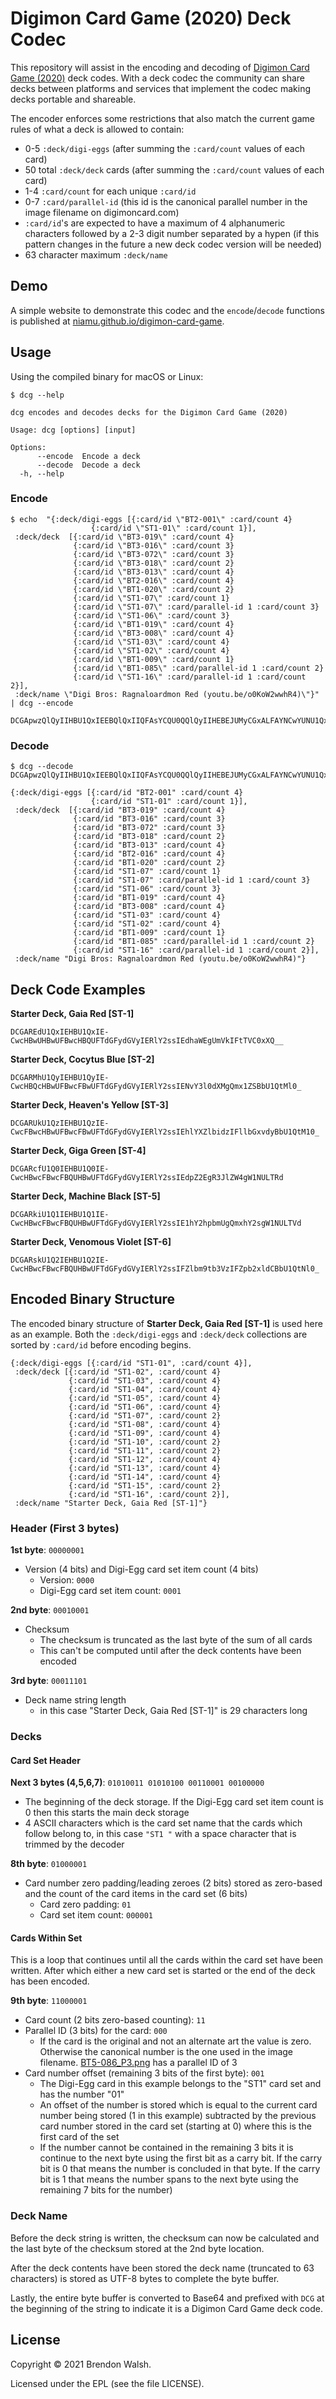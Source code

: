 # Digimon Card Game (2020) Deck Codec

This repository will assist in the encoding and decoding of [Digimon Card Game (2020)](https://world.digimoncard.com) deck codes. With a deck codec the community can share decks between platforms and services that implement the codec making decks portable and shareable.

The encoder enforces some restrictions that also match the current game rules of what a deck is allowed to contain:

- 0-5 `:deck/digi-eggs` (after summing the `:card/count` values of each card)
- 50 total `:deck/deck` cards (after summing the `:card/count` values of each card)
- 1-4 `:card/count` for each unique `:card/id`
- 0-7 `:card/parallel-id` (this id is the canonical parallel number in the image filename on digimoncard.com)
- `:card/id`'s are expected to have a maximum of 4 alphanumeric characters followed by a 2-3 digit number separated by a hypen (if this pattern changes in the future a new deck codec version will be needed)
- 63 character maximum `:deck/name`

## Demo

A simple website to demonstrate this codec and the `encode`/`decode` functions is published at [niamu.github.io/digimon-card-game](https://niamu.github.io/digimon-card-game/).

## Usage

Using the compiled binary for macOS or Linux:

```
$ dcg --help

dcg encodes and decodes decks for the Digimon Card Game (2020)

Usage: dcg [options] [input]

Options:
      --encode  Encode a deck
      --decode  Decode a deck
  -h, --help
```


### Encode

```
$ echo  "{:deck/digi-eggs [{:card/id \"BT2-001\" :card/count 4}
                  {:card/id \"ST1-01\" :card/count 1}],
 :deck/deck  [{:card/id \"BT3-019\" :card/count 4}
              {:card/id \"BT3-016\" :card/count 3}
              {:card/id \"BT3-072\" :card/count 3}
              {:card/id \"BT3-018\" :card/count 2}
              {:card/id \"BT3-013\" :card/count 4}
              {:card/id \"BT2-016\" :card/count 4}
              {:card/id \"BT1-020\" :card/count 2}
              {:card/id \"ST1-07\" :card/count 1}
              {:card/id \"ST1-07\" :card/parallel-id 1 :card/count 3}
              {:card/id \"ST1-06\" :card/count 3}
              {:card/id \"BT1-019\" :card/count 4}
              {:card/id \"BT3-008\" :card/count 4}
              {:card/id \"ST1-03\" :card/count 4}
              {:card/id \"ST1-02\" :card/count 4}
              {:card/id \"BT1-009\" :card/count 1}
              {:card/id \"BT1-085\" :card/parallel-id 1 :card/count 2}
              {:card/id \"ST1-16\" :card/parallel-id 1 :card/count 2}],
 :deck/name \"Digi Bros: Ragnaloardmon Red (youtu.be/o0KoW2wwhR4)\"}" | dcg --encode

DCGApwzQlQyIIHBU1QxIEEBQlQxIIQFAsYCQU0QQlQyIIHEBEJUMyCGxALFAYNCwYUNU1QxIEbCwYMBiE0CRGlnaSBCcm9zOiBSYWduYWxvYXJkbW9uIFJlZCAoeW91dHUuYmUvbzBLb1cyd3doUjQp
```


### Decode

```
$ dcg --decode DCGApwzQlQyIIHBU1QxIEEBQlQxIIQFAsYCQU0QQlQyIIHEBEJUMyCGxALFAYNCwYUNU1QxIEbCwYMBiE0CRGlnaSBCcm9zOiBSYWduYWxvYXJkbW9uIFJlZCAoeW91dHUuYmUvbzBLb1cyd3doUjQp

{:deck/digi-eggs [{:card/id "BT2-001" :card/count 4}
                  {:card/id "ST1-01" :card/count 1}],
 :deck/deck  [{:card/id "BT3-019" :card/count 4}
              {:card/id "BT3-016" :card/count 3}
              {:card/id "BT3-072" :card/count 3}
              {:card/id "BT3-018" :card/count 2}
              {:card/id "BT3-013" :card/count 4}
              {:card/id "BT2-016" :card/count 4}
              {:card/id "BT1-020" :card/count 2}
              {:card/id "ST1-07" :card/count 1}
              {:card/id "ST1-07" :card/parallel-id 1 :card/count 3}
              {:card/id "ST1-06" :card/count 3}
              {:card/id "BT1-019" :card/count 4}
              {:card/id "BT3-008" :card/count 4}
              {:card/id "ST1-03" :card/count 4}
              {:card/id "ST1-02" :card/count 4}
              {:card/id "BT1-009" :card/count 1}
              {:card/id "BT1-085" :card/parallel-id 1 :card/count 2}
              {:card/id "ST1-16" :card/parallel-id 1 :card/count 2}],
 :deck/name "Digi Bros: Ragnaloardmon Red (youtu.be/o0KoW2wwhR4)"}
```


## Deck Code Examples

**Starter Deck, Gaia Red [ST-1]**

`DCGAREdU1QxIEHBU1QxIE-CwcHBwUHBwUFBwcHBQUFTdGFydGVyIERlY2ssIEdhaWEgUmVkIFtTVC0xXQ__`

**Starter Deck, Cocytus Blue [ST-2]**

`DCGARMhU1QyIEHBU1QyIE-CwcHBQcHBwUFBwcFBwUFTdGFydGVyIERlY2ssIENvY3l0dXMgQmx1ZSBbU1QtMl0_`

**Starter Deck, Heaven's Yellow [ST-3]**

`DCGARUkU1QzIEHBU1QzIE-CwcFBwcHBwUFBwcFBwUFTdGFydGVyIERlY2ssIEhlYXZlbidzIFllbGxvdyBbU1QtM10_`

**Starter Deck, Giga Green [ST-4]**

`DCGARcfU1Q0IEHBU1Q0IE-CwcHBwcFBwcFBQUHBwUFTdGFydGVyIERlY2ssIEdpZ2EgR3JlZW4gW1NULTRd`

**Starter Deck, Machine Black [ST-5]**

`DCGARkiU1Q1IEHBU1Q1IE-CwcHBwcFBwcFBQUHBwUFTdGFydGVyIERlY2ssIE1hY2hpbmUgQmxhY2sgW1NULTVd`

**Starter Deck, Venomous Violet [ST-6]**

`DCGARskU1Q2IEHBU1Q2IE-CwcHBwcFBwcFBQUHBwUFTdGFydGVyIERlY2ssIFZlbm9tb3VzIFZpb2xldCBbU1QtNl0_`


## Encoded Binary Structure

The encoded binary structure of **Starter Deck, Gaia Red [ST-1]** is used here as an example. Both the `:deck/digi-eggs` and `:deck/deck` collections are sorted by `:card/id` before encoding begins.

```
{:deck/digi-eggs [{:card/id "ST1-01", :card/count 4}],
 :deck/deck [{:card/id "ST1-02", :card/count 4}
             {:card/id "ST1-03", :card/count 4}
             {:card/id "ST1-04", :card/count 4}
             {:card/id "ST1-05", :card/count 4}
             {:card/id "ST1-06", :card/count 4}
             {:card/id "ST1-07", :card/count 2}
             {:card/id "ST1-08", :card/count 4}
             {:card/id "ST1-09", :card/count 4}
             {:card/id "ST1-10", :card/count 2}
             {:card/id "ST1-11", :card/count 2}
             {:card/id "ST1-12", :card/count 4}
             {:card/id "ST1-13", :card/count 4}
             {:card/id "ST1-14", :card/count 4}
             {:card/id "ST1-15", :card/count 2}
             {:card/id "ST1-16", :card/count 2}],
 :deck/name "Starter Deck, Gaia Red [ST-1]"}
 ```

### Header (First 3 bytes)

**1st byte**: `00000001`
- Version (4 bits) and Digi-Egg card set item count (4 bits)
  - Version: `0000`
  - Digi-Egg card set item count: `0001`

**2nd byte**: `00010001`
- Checksum
  - The checksum is truncated as the last byte of the sum of all cards
  - This can't be computed until after the deck contents have been encoded

**3rd byte**: `00011101`
- Deck name string length
  - in this case "Starter Deck, Gaia Red [ST-1]" is 29 characters long

### Decks

#### Card Set Header

**Next 3 bytes (4,5,6,7)**: `01010011 01010100 00110001 00100000`
- The beginning of the deck storage. If the Digi-Egg card set item count is 0 then this starts the main deck storage
- 4 ASCII characters which is the card set name that the cards which follow belong to, in this case `"ST1 "` with a space character that is trimmed by the decoder

**8th byte**: `01000001`
- Card number zero padding/leading zeroes (2 bits) stored as zero-based and the count of the card items in the card set (6 bits)
  - Card zero padding: `01`
  - Card set item count: `000001`

#### Cards Within Set

This is a loop that continues until all the cards within the card set have been written. After which either a new card set is started or the end of the deck has been encoded.

**9th byte**: `11000001`
- Card count (2 bits zero-based counting): `11`
- Parallel ID (3 bits) for the card: `000`
  - If the card is the original and not an alternate art the value is zero. Otherwise the canonical number is the one used in the image filename. [BT5-086_P3.png](https://digimoncard.com/images/cardlist/card/BT5-086_P3.png) has a parallel ID of 3
- Card number offset (remaining 3 bits of the first byte): `001`
  - The Digi-Egg card in this example belongs to the "ST1" card set and has the number "01"
  - An offset of the number is stored which is equal to the current card number being stored (1 in this example) subtracted by the previous card number stored in the card set (starting at 0) where this is the first card of the set
  -  If the number cannot be contained in the remaining 3 bits it is continue to the next byte using the first bit as a carry bit. If the carry bit is 0 that means the number is concluded in that byte. If the carry bit is 1 that means the number spans to the next byte using the remaining 7 bits for the number)

### Deck Name

Before the deck string is written, the checksum can now be calculated and the last byte of the checksum stored at the 2nd byte location.

After the deck contents have been stored the deck name (truncated to 63 characters) is stored as UTF-8 bytes to complete the byte buffer.

Lastly, the entire byte buffer is converted to Base64 and prefixed with `DCG` at the beginning of the string to indicate it is a Digimon Card Game deck code.


## License

Copyright © 2021 Brendon Walsh.

Licensed under the EPL (see the file LICENSE).
